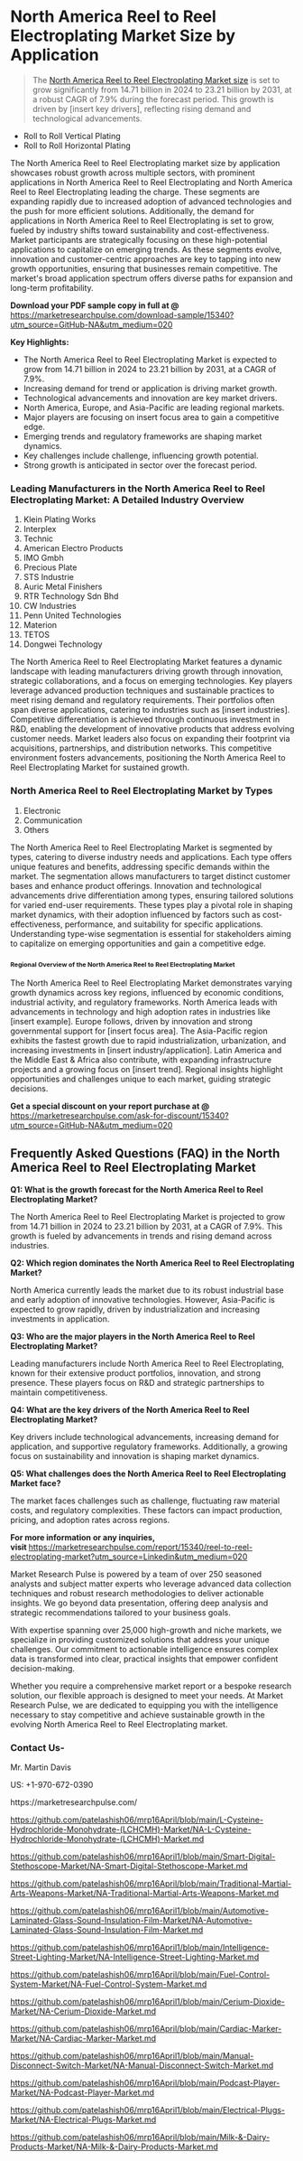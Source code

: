 <h1>North America Reel to Reel Electroplating Market&nbsp;Size by Application</h1><blockquote><p>The <a href="https://marketresearchpulse.com/download-sample/15340?utm_source=GitHub-NA&amp;utm_medium=020">North America Reel to Reel Electroplating Market size</a> is set to grow significantly from 14.71 billion in 2024 to 23.21 billion by 2031, at a robust CAGR of 7.9% during the forecast period. This growth is driven by [insert key drivers], reflecting rising demand and technological advancements.</p></blockquote><ul><li>Roll to Roll Vertical Plating<li> Roll to Roll Horizontal Plating</li></ul><p>The North America Reel to Reel Electroplating market size by application showcases robust growth across multiple sectors, with prominent applications in North America Reel to Reel Electroplating and North America Reel to Reel Electroplating leading the charge. These segments are expanding rapidly due to increased adoption of advanced technologies and the push for more efficient solutions. Additionally, the demand for applications in North America Reel to Reel Electroplating is set to grow, fueled by industry shifts toward sustainability and cost-effectiveness. Market participants are strategically focusing on these high-potential applications to capitalize on emerging trends. As these segments evolve, innovation and customer-centric approaches are key to tapping into new growth opportunities, ensuring that businesses remain competitive. The market's broad application spectrum offers diverse paths for expansion and long-term profitability.</p><p><strong>Download your PDF sample copy in full at @ </strong><a href="https://marketresearchpulse.com/download-sample/15340?utm_source=GitHub-NA&amp;utm_medium=020">https://marketresearchpulse.com/download-sample/15340?utm_source=GitHub-NA&amp;utm_medium=020</a></p><p><strong>Key Highlights: </strong></p><ul><li>The North America Reel to Reel Electroplating Market is expected to grow from 14.71 billion in 2024 to 23.21 billion by 2031, at a CAGR of 7.9%.</li><li>Increasing demand for trend or application is driving market growth.</li><li>Technological advancements and innovation are key market drivers.</li><li>North America, Europe, and Asia-Pacific are leading regional markets.</li><li>Major players are focusing on insert focus area to gain a competitive edge.</li><li>Emerging trends and regulatory frameworks are shaping market dynamics.</li><li>Key challenges include challenge, influencing growth potential.</li><li>Strong growth is anticipated in sector over the forecast period.</li></ul><h3>Leading Manufacturers in the North America Reel to Reel Electroplating Market: A Detailed Industry Overview</h3><ol><li>Klein Plating Works</li><li>Interplex</li><li>Technic</li><li>American Electro Products</li><li>IMO Gmbh</li><li>Precious Plate</li><li>STS Industrie</li><li>Auric Metal Finishers</li><li>RTR Technology Sdn Bhd</li><li>CW Industries</li><li>Penn United Technologies</li><li>Materion</li><li>TETOS</li><li>Dongwei Technology</li></ol><div class="flex max-w-full flex-col flex-grow"><div class="min-h-8 text-message flex w-full flex-col items-end gap-2 whitespace-normal break-words [.text-message+&amp;]:mt-5" dir="auto" data-message-author-role="assistant" data-message-id="fd8432e4-4910-450d-b182-61b7bfb0a01f" data-message-model-slug="gpt-4o"><div class="flex w-full flex-col gap-1 empty:hidden first:pt-[3px]"><div class="markdown prose w-full break-words dark:prose-invert light"><p>The North America Reel to Reel Electroplating Market features a dynamic landscape with leading manufacturers driving growth through innovation, strategic collaborations, and a focus on emerging technologies. Key players leverage advanced production techniques and sustainable practices to meet rising demand and regulatory requirements. Their portfolios often span diverse applications, catering to industries such as [insert industries]. Competitive differentiation is achieved through continuous investment in R&amp;D, enabling the development of innovative products that address evolving customer needs. Market leaders also focus on expanding their footprint via acquisitions, partnerships, and distribution networks. This competitive environment fosters advancements, positioning the North America Reel to Reel Electroplating Market for sustained growth.</p></div></div></div></div><h3>North America Reel to Reel Electroplating Market by Types</h3><ol><li>Electronic<li> Communication<li> Others</li></ol><div class="flex max-w-full flex-col flex-grow"><div class="min-h-8 text-message flex w-full flex-col items-end gap-2 whitespace-normal break-words [.text-message+&amp;]:mt-5" dir="auto" data-message-author-role="assistant" data-message-id="084470be-0bb7-4664-bddf-5156b4f41249" data-message-model-slug="gpt-4o-mini"><div class="flex w-full flex-col gap-1 empty:hidden first:pt-[3px]"><div class="markdown prose w-full break-words dark:prose-invert light"><p>The North America Reel to Reel Electroplating Market is segmented by types, catering to diverse industry needs and applications. Each type offers unique features and benefits, addressing specific demands within the market. The segmentation allows manufacturers to target distinct customer bases and enhance product offerings. Innovation and technological advancements drive differentiation among types, ensuring tailored solutions for varied end-user requirements. These types play a pivotal role in shaping market dynamics, with their adoption influenced by factors such as cost-effectiveness, performance, and suitability for specific applications. Understanding type-wise segmentation is essential for stakeholders aiming to capitalize on emerging opportunities and gain a competitive edge.</p></div></div></div></div><h3><span style="font-size: 11px;">Regional Overview of the North America Reel to Reel Electroplating Market</span></h3><div class="flex max-w-full flex-col flex-grow"><div class="min-h-8 text-message flex w-full flex-col items-end gap-2 whitespace-normal break-words [.text-message+&amp;]:mt-5" dir="auto" data-message-author-role="assistant" data-message-id="e9038762-ce64-4e30-91c9-9bd413514231" data-message-model-slug="gpt-4o-mini"><div class="flex w-full flex-col gap-1 empty:hidden first:pt-[3px]"><div class="markdown prose w-full break-words dark:prose-invert light"><p>The North America Reel to Reel Electroplating Market demonstrates varying growth dynamics across key regions, influenced by economic conditions, industrial activity, and regulatory frameworks. North America leads with advancements in technology and high adoption rates in industries like [insert example]. Europe follows, driven by innovation and strong governmental support for [insert focus area]. The Asia-Pacific region exhibits the fastest growth due to rapid industrialization, urbanization, and increasing investments in [insert industry/application]. Latin America and the Middle East &amp; Africa also contribute, with expanding infrastructure projects and a growing focus on [insert trend]. Regional insights highlight opportunities and challenges unique to each market, guiding strategic decisions.</p></div></div></div></div><p><strong>Get a special discount on your report purchase at @ </strong><a href="https://marketresearchpulse.com/ask-for-discount/15340?utm_source=GitHub-NA&amp;utm_medium=020">https://marketresearchpulse.com/ask-for-discount/15340?utm_source=GitHub-NA&amp;utm_medium=020</a></p><h2>Frequently Asked Questions (FAQ) in the North America Reel to Reel Electroplating Market</h2><p><strong>Q1: What is the growth forecast for the North America Reel to Reel Electroplating Market?</strong></p><p>The North America Reel to Reel Electroplating Market is projected to grow from 14.71 billion in 2024 to 23.21 billion by 2031, at a CAGR of 7.9%. This growth is fueled by advancements in trends and rising demand across industries.</p><p><strong>Q2: Which region dominates the North America Reel to Reel Electroplating Market?</strong></p><p>North America currently leads the market due to its robust industrial base and early adoption of innovative technologies. However, Asia-Pacific is expected to grow rapidly, driven by industrialization and increasing investments in application.</p><p><strong>Q3: Who are the major players in the North America Reel to Reel Electroplating Market?</strong></p><p>Leading manufacturers include North America Reel to Reel Electroplating, known for their extensive product portfolios, innovation, and strong presence. These players focus on R&amp;D and strategic partnerships to maintain competitiveness.</p><p><strong>Q4: What are the key drivers of the North America Reel to Reel Electroplating Market?</strong></p><p>Key drivers include technological advancements, increasing demand for application, and supportive regulatory frameworks. Additionally, a growing focus on sustainability and innovation is shaping market dynamics.</p><p><strong>Q5: What challenges does the North America Reel to Reel Electroplating Market face?</strong></p><p>The market faces challenges such as challenge, fluctuating raw material costs, and regulatory complexities. These factors can impact production, pricing, and adoption rates across regions.</p><p><strong>For more information or any inquiries, visit&nbsp;</strong><a href="https://marketresearchpulse.com/report/15340/reel-to-reel-electroplating-market?utm_source=Linkedin&utm_medium=020">https://marketresearchpulse.com/report/15340/reel-to-reel-electroplating-market?utm_source=Linkedin&utm_medium=020</a></p><p>Market Research Pulse is powered by a team of over 250 seasoned analysts and subject matter experts who leverage advanced data collection techniques and robust research methodologies to deliver actionable insights. We go beyond data presentation, offering deep analysis and strategic recommendations tailored to your business goals.</p><p>With expertise spanning over 25,000 high-growth and niche markets, we specialize in providing customized solutions that address your unique challenges. Our commitment to actionable intelligence ensures complex data is transformed into clear, practical insights that empower confident decision-making.</p><p>Whether you require a comprehensive market report or a bespoke research solution, our flexible approach is designed to meet your needs. At Market Research Pulse, we are dedicated to equipping you with the intelligence necessary to stay competitive and achieve sustainable growth in the evolving North America Reel to Reel Electroplating market.</p><h3><strong>Contact Us-</strong></h3><p>Mr. Martin Davis</p><p>US: +1-970-672-0390</p><p>https://marketresearchpulse.com/</p><p><a href="https://github.com/patelashish06/mrp16April/blob/main/L-Cysteine-Hydrochloride-Monohydrate-(LCHCMH)-Market/NA-L-Cysteine-Hydrochloride-Monohydrate-(LCHCMH)-Market.md">https://github.com/patelashish06/mrp16April/blob/main/L-Cysteine-Hydrochloride-Monohydrate-(LCHCMH)-Market/NA-L-Cysteine-Hydrochloride-Monohydrate-(LCHCMH)-Market.md</a></p><p><a href="https://github.com/patelashish06/mrp16April1/blob/main/Smart-Digital-Stethoscope-Market/NA-Smart-Digital-Stethoscope-Market.md">https://github.com/patelashish06/mrp16April1/blob/main/Smart-Digital-Stethoscope-Market/NA-Smart-Digital-Stethoscope-Market.md</a></p><p><a href="https://github.com/patelashish06/mrp16April/blob/main/Traditional-Martial-Arts-Weapons-Market/NA-Traditional-Martial-Arts-Weapons-Market.md">https://github.com/patelashish06/mrp16April/blob/main/Traditional-Martial-Arts-Weapons-Market/NA-Traditional-Martial-Arts-Weapons-Market.md</a></p><p><a href="https://github.com/patelashish06/mrp16April1/blob/main/Automotive-Laminated-Glass-Sound-Insulation-Film-Market/NA-Automotive-Laminated-Glass-Sound-Insulation-Film-Market.md">https://github.com/patelashish06/mrp16April1/blob/main/Automotive-Laminated-Glass-Sound-Insulation-Film-Market/NA-Automotive-Laminated-Glass-Sound-Insulation-Film-Market.md</a></p><p><a href="https://github.com/patelashish06/mrp16April1/blob/main/Intelligence-Street-Lighting-Market/NA-Intelligence-Street-Lighting-Market.md">https://github.com/patelashish06/mrp16April1/blob/main/Intelligence-Street-Lighting-Market/NA-Intelligence-Street-Lighting-Market.md</a></p><p><a href="https://github.com/patelashish06/mrp16April/blob/main/Fuel-Control-System-Market/NA-Fuel-Control-System-Market.md">https://github.com/patelashish06/mrp16April/blob/main/Fuel-Control-System-Market/NA-Fuel-Control-System-Market.md</a></p><p><a href="https://github.com/patelashish06/mrp16April1/blob/main/Cerium-Dioxide-Market/NA-Cerium-Dioxide-Market.md">https://github.com/patelashish06/mrp16April1/blob/main/Cerium-Dioxide-Market/NA-Cerium-Dioxide-Market.md</a></p><p><a href="https://github.com/patelashish06/mrp16April/blob/main/Cardiac-Marker-Market/NA-Cardiac-Marker-Market.md">https://github.com/patelashish06/mrp16April/blob/main/Cardiac-Marker-Market/NA-Cardiac-Marker-Market.md</a></p><p><a href="https://github.com/patelashish06/mrp16April1/blob/main/Manual-Disconnect-Switch-Market/NA-Manual-Disconnect-Switch-Market.md">https://github.com/patelashish06/mrp16April1/blob/main/Manual-Disconnect-Switch-Market/NA-Manual-Disconnect-Switch-Market.md</a></p><p><a href="https://github.com/patelashish06/mrp16April/blob/main/Podcast-Player-Market/NA-Podcast-Player-Market.md">https://github.com/patelashish06/mrp16April/blob/main/Podcast-Player-Market/NA-Podcast-Player-Market.md</a></p><p><a href="https://github.com/patelashish06/mrp16April1/blob/main/Electrical-Plugs-Market/NA-Electrical-Plugs-Market.md">https://github.com/patelashish06/mrp16April1/blob/main/Electrical-Plugs-Market/NA-Electrical-Plugs-Market.md</a></p><p><a href="https://github.com/patelashish06/mrp16April/blob/main/Milk-&-Dairy-Products-Market/NA-Milk-&-Dairy-Products-Market.md">https://github.com/patelashish06/mrp16April/blob/main/Milk-&-Dairy-Products-Market/NA-Milk-&-Dairy-Products-Market.md</a></p>